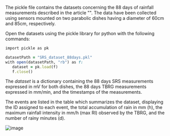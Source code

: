 The pickle file contains the datasets concerning the 88 days of rainfall measurements described in the article "". The data have been collected using sensors mounted on two parabolic dishes having a diameter of 60cm and 85cm, respectively. 

Open the datasets using the pickle library for python with the following commands:

```ruby
import pickle as pk 

datasetPath = "SRS_dataset_88days.pkl"  
with open(datasetPath, "rb") as f:  
   dataset = pk.load(f) 
   f.close()  
```

The *dataset* is a dictionary containing the 88 days SRS measurements expressed in mV for both dishes, the 88 days TBRG measurements expressed in mm/min, and the timestamps of the measurements.

The events are listed in the table which summarizes the dataset, displaying the ID assigned to each event, the total accumulation of rain in mm (h), the maximum rainfall
intensity in mm/h (max RI) observed by the TBRG, and the number of rainy minutes (d).

![image](https://user-images.githubusercontent.com/114477377/223406835-db3ce7a1-69ca-491d-82c0-567ec7696dd5.png)



